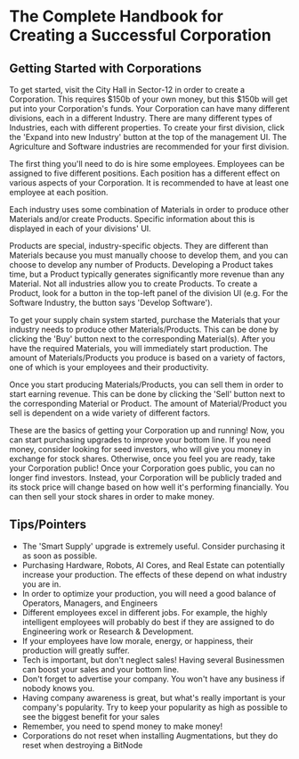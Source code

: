 # The Complete Handbook for Creating a Successful Corporation

## Getting Started with Corporations

To get started, visit the City Hall in Sector-12 in order to create a Corporation. This requires $150b of your own money, but this $150b will get put into your Corporation's funds. Your Corporation can have many different divisions, each in a different Industry. There are many different types of Industries, each with different properties. To create your first division, click the 'Expand into new Industry' button at the top of the management UI. The Agriculture and Software industries are recommended for your first division.

The first thing you'll need to do is hire some employees. Employees can be assigned to five different positions. Each position has a different effect on various aspects of your Corporation. It is recommended to have at least one employee at each position.

Each industry uses some combination of Materials in order to produce other Materials and/or create Products. Specific information about this is displayed in each of your divisions' UI.

Products are special, industry-specific objects. They are different than Materials because you must manually choose to develop them, and you can choose to develop any number of Products. Developing a Product takes time, but a Product typically generates significantly more revenue than any Material. Not all industries allow you to create Products. To create a Product, look for a button in the top-left panel of the division UI (e.g. For the Software Industry, the button says 'Develop Software').

To get your supply chain system started, purchase the Materials that your industry needs to produce other Materials/Products. This can be done by clicking the 'Buy' button next to the corresponding Material(s). After you have the required Materials, you will immediately start production. The amount of Materials/Products you produce is based on a variety of factors, one of which is your employees and their productivity.

Once you start producing Materials/Products, you can sell them in order to start earning revenue. This can be done by clicking the 'Sell' button next to the corresponding Material or Product. The amount of Material/Product you sell is dependent on a wide variety of different factors.

These are the basics of getting your Corporation up and running! Now, you can start purchasing upgrades to improve your bottom line. If you need money, consider looking for seed investors, who will give you money in exchange for stock shares. Otherwise, once you feel you are ready, take your Corporation public! Once your Corporation goes public, you can no longer find investors. Instead, your Corporation will be publicly traded and its stock price will change based on how well it's performing financially. You can then sell your stock shares in order to make money.

## Tips/Pointers

- The 'Smart Supply' upgrade is extremely useful. Consider purchasing it as soon as possible.
- Purchasing Hardware, Robots, AI Cores, and Real Estate can potentially increase your production. The effects of these depend on what industry you are in.
- In order to optimize your production, you will need a good balance of Operators, Managers, and Engineers
- Different employees excel in different jobs. For example, the highly intelligent employees will probably do best if they are assigned to do Engineering work or Research & Development.
- If your employees have low morale, energy, or happiness, their production will greatly suffer.
- Tech is important, but don't neglect sales! Having several Businessmen can boost your sales and your bottom line.
- Don't forget to advertise your company. You won't have any business if nobody knows you.
- Having company awareness is great, but what's really important is your company's popularity. Try to keep your popularity as high as possible to see the biggest benefit for your sales
- Remember, you need to spend money to make money!
- Corporations do not reset when installing Augmentations, but they do reset when destroying a BitNode
